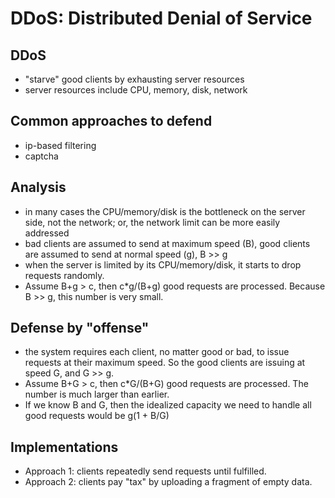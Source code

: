 # DDoS: Distributed Denial of Service
 
## DDoS 
 * "starve" good clients by exhausting server resources
 * server resources include CPU, memory, disk, network
 
## Common approaches to defend 
 * ip-based filtering
 * captcha 
 
## Analysis
 * in many cases the CPU/memory/disk is the bottleneck on the server side, not the network; or, the network limit can be more easily addressed
 * bad clients are assumed to send at maximum speed (B), good clients are assumed to send at normal speed (g), B >> g
 * when the server is limited by its CPU/memory/disk, it starts to drop requests randomly.
 * Assume B+g > c, then c*g/(B+g) good requests are processed. Because B >> g, this number is very small.

## Defense by "offense"
 * the system requires each client, no matter good or bad, to issue requests at their maximum speed. So the good clients are issuing at speed G, and G >> g.
 * Assume B+G > c, then c*G/(B+G) good requests are processed. The number is much larger than earlier.
 * If we know B and G, then the idealized capacity we need to handle all good requests would be g(1 + B/G)
 
## Implementations
 * Approach 1: clients repeatedly send requests until fulfilled.
 * Approach 2: clients pay "tax" by uploading a fragment of empty data.

 

